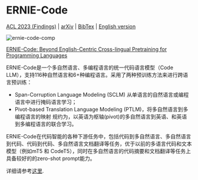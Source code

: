 # ERNIE-Code

[ACL 2023 (Findings)](https://aclanthology.org/2023.findings-acl.676/) | [arXiv](https://arxiv.org/pdf/2212.06742) | [BibTex](https://github.com/PaddlePaddle/PaddleNLP/tree/develop/model_zoo/ernie-code/README.md#bibtex) | [English version](./README.en.md)

![ernie-code-comp](https://github.com/KB-Ding/PaddleNLP/assets/13767887/2a550b46-a7d5-416d-b300-83cce7044be4)

[ERNIE-Code: Beyond English-Centric Cross-lingual Pretraining for Programming Languages](https://aclanthology.org/2023.findings-acl.676.pdf)


ERNIE-Code是一个多自然语言、多编程语言的统一代码语言模型（Code LLM），支持116种自然语言和6+种编程语言。采用了两种预训练方法来进行跨语言预训练：
- Span-Corruption Language Modeling (SCLM) 从单语言的自然语言或编程语言中进行掩码语言学习；
- Pivot-based Translation Language Modeling (PTLM)，将多自然语言到多编程语言的映射 规约为，以英语为枢轴(pivot)的多自然语言到英语、和英语到多编程语言的联合学习。

ERNIE-Code在代码智能的各种下游任务中，包括代码到多自然语言、多自然语言到代码、代码到代码、多自然语言文档翻译等任务，优于以前的多语言代码和文本模型（例如mT5 和 CodeT5），同时在多自然语言的代码摘要和文档翻译等任务上具备较好的的zero-shot prompt能力。

详细请参考[这里](https://github.com/PaddlePaddle/PaddleNLP/tree/release/2.8/model_zoo/ernie-code).
